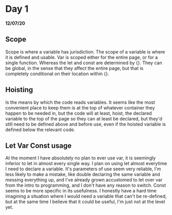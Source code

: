 # Day 1
__12/07/20__

## Scope

Scope is where a variable has jurisdiction. The scope of a variable is where it is defined and usable. Var is scoped either for the entire page, or for a single function. Whereas the let and const are determined by {}. They can be global, in the sense that they affect the entire page, but that is completely conditional on their location within {}.

## Hoisting

Is the means by which the code reads variables. It seems like the most convenient place to keep them is at the top of whatever container they happen to be needed in, but the code will at least, hoist, the declared variable to the top of the page so they can at least be declared, but they'd still need to be defined above and before use, even if the hoisted variable is defined below the relevant code.

## Let Var Const usage

At the moment I have absolutely no plan to ever use var, it is seemingly inferior to let in almost every single way. I plan on using let almost everytime I need to declare a variable. It's parameters of use seem very reliable, I'm less likely to make a mistake, like double declaring the same variable and messing everything up, and I've already grown accustomed to let over var from the intro to programming, and I don't have any reason to switch. Const seems to be more specific in its usefulness. I honestly have a hard time imagining a situation where I would need a variable that can't be re-defined, but at the same time I believe that it could be useful, I'm just not at the level yet.